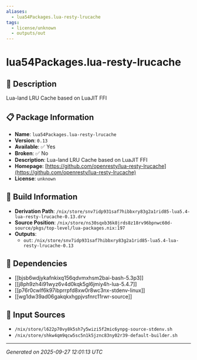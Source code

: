 ```yaml
---
aliases:
  - lua54Packages.lua-resty-lrucache
tags:
  - license/unknown
  - outputs/out
---
```


# lua54Packages.lua-resty-lrucache

## 📝 Description

Lua-land LRU Cache based on LuaJIT FFI

## 📋 Package Information

- **Name**: `lua54Packages.lua-resty-lrucache`
- **Version**: `0.13`
- **Available**: ✅ Yes
- **Broken**: ✅ No
- **Description**: Lua-land LRU Cache based on LuaJIT FFI
- **Homepage**: [https://github.com/openresty/lua-resty-lrucache](https://github.com/openresty/lua-resty-lrucache)
- **License**: `unknown`

## 🔧 Build Information

- **Derivation Path**: `/nix/store/snv7idp931saf7hibbxry83g2a1rid85-lua5.4-lua-resty-lrucache-0.13.drv`
- **Source Position**: `/nix/store/ns30sqxb36k8jrds8z18rv96bpnwc60d-source/pkgs/top-level/lua-packages.nix:197`
- **Outputs**:
  - `out`:  `/nix/store/snv7idp931saf7hibbxry83g2a1rid85-lua5.4-lua-resty-lrucache-0.13`

## 🔗 Dependencies

- [[bjsb6wdjykafnkixq156qdvmxhsm2bai-bash-5.3p3]]
- [[j8ph9zh4i91wyz6v4d0kqk5gl6jmiy4h-lua-5.4.7]]
- [[p76r0cwlf6k97ibprrpfd8xw0r8wc3nx-stdenv-linux]]
- [[wg1dw39ad06gakqkxhgpjvsfnrc11rwr-source]]

## 📁 Input Sources

- `/nix/store/l622p70vy8k5sh7y5wizi5f2mic6ynpg-source-stdenv.sh`
- `/nix/store/shkw4qm9qcw5sc5n1k5jznc83ny02r39-default-builder.sh`

---
*Generated on 2025-09-27 12:01:13 UTC*
